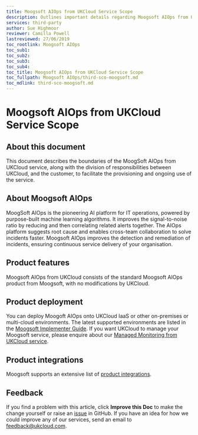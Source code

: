 ```yaml
---
title: Moogsoft AIOps from UKCloud Service Scope
description: Outlines important details regarding Moogsoft AIOps from UKCloud
services: third-party
author: Sue Highmoor
reviewer: Camilla Powell
lastreviewed: 27/06/2019
toc_rootlink: Moogsoft AIOps
toc_sub1: 
toc_sub2:
toc_sub3:
toc_sub4:
toc_title: Moogsoft AIOps from UKCloud Service Scope
toc_fullpath: Moogsoft AIOps/third-sco-moogsoft.md
toc_mdlink: third-sco-moogsoft.md
---
```


# Moogsoft AIOps from UKCloud Service Scope

## About this document

This document describes the boundaries of the MoogSoft AIOps from UKCloud service, along with the division of responsibilities between UKCloud, and the customer, to facilitate the provisioning and ongoing use of the service.

## About Moogsoft AIOps

MoogSoft AIOps is the pioneering AI platform for IT operations, powered by purpose-built machine learning algorithms. It improves the signal-to-noise ratio by reducing and then correlating related alerts together. The AIOps platform suggests root cause and enables cross-team collaboration to solve incidents faster. Moogsoft AIOps improves the detection and remediation of incidents, ensuring continuous service delivery of your organisation.

## Product features

Moogsoft AIOps from UKCloud consists of the standard Moogsoft AIOps product from Moogsoft, with no modifications by UKCloud.

## Product deployment

You can deploy Moogoft AIOps onto UKCloud IaaS or other on-premises or multi-cloud environments. The latest supported environments are listed in the [Moogsoft Implementer Guide](https://docs.moogsoft.com/en/implementer-guide.html). If you want UKCloud to manage your Moogsoft service, please enquire about our [Managed Monitoring from UKCloud service](../managed-services/man-sd-monitoring.md).

## Product integrations

Moogsoft supports an extensive list of [product integrations](https://docs.moogsoft.com/en/integrations.html).

## Feedback

If you find a problem with this article, click **Improve this Doc** to make the change yourself or raise an [issue](https://github.com/UKCloud/documentation/issues) in GitHub. If you have an idea for how we could improve any of our services, send an email to <feedback@ukcloud.com>.

